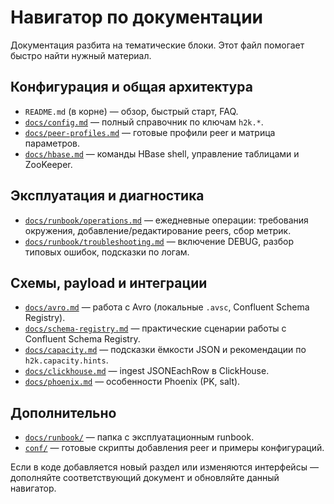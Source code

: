 # Навигатор по документации

Документация разбита на тематические блоки. Этот файл помогает быстро найти нужный материал.

## Конфигурация и общая архитектура
- `README.md` (в корне) — обзор, быстрый старт, FAQ.
- [`docs/config.md`](config.md) — полный справочник по ключам `h2k.*`.
- [`docs/peer-profiles.md`](peer-profiles.md) — готовые профили peer и матрица параметров.
- [`docs/hbase.md`](hbase.md) — команды HBase shell, управление таблицами и ZooKeeper.

## Эксплуатация и диагностика
- [`docs/runbook/operations.md`](runbook/operations.md) — ежедневные операции: требования окружения, добавление/редактирование peers, сбор метрик.
- [`docs/runbook/troubleshooting.md`](runbook/troubleshooting.md) — включение DEBUG, разбор типовых ошибок, подсказки по логам.

## Схемы, payload и интеграции
- [`docs/avro.md`](avro.md) — работа с Avro (локальные `.avsc`, Confluent Schema Registry).
- [`docs/schema-registry.md`](schema-registry.md) — практические сценарии работы с Confluent Schema Registry.
- [`docs/capacity.md`](capacity.md) — подсказки ёмкости JSON и рекомендации по `h2k.capacity.hints`.
- [`docs/clickhouse.md`](clickhouse.md) — ingest JSONEachRow в ClickHouse.
- [`docs/phoenix.md`](phoenix.md) — особенности Phoenix (PK, salt).

## Дополнительно
- [`docs/runbook/`](runbook/) — папка с эксплуатационным runbook.
- [`conf/`](../conf/) — готовые скрипты добавления peer и примеры конфигураций.

Если в коде добавляется новый раздел или изменяются интерфейсы — дополняйте соответствующий документ и обновляйте данный навигатор.
